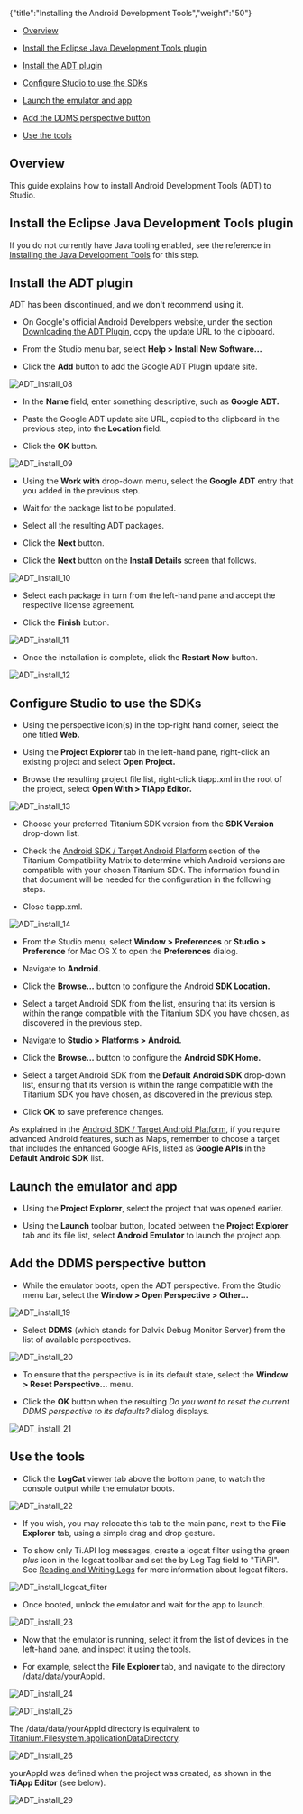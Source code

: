 {"title":"Installing the Android Development Tools","weight":"50"}

* [Overview](#overview)

* [Install the Eclipse Java Development Tools plugin](#install-the-eclipse-java-development-tools-plugin)

* [Install the ADT plugin](#install-the-adt-plugin)

* [Configure Studio to use the SDKs](#configure-studio-to-use-the-sdks)

* [Launch the emulator and app](#launch-the-emulator-and-app)

* [Add the DDMS perspective button](#add-the-ddms-perspective-button)

* [Use the tools](#use-the-tools)

## Overview

This guide explains how to install Android Development Tools (ADT) to Studio.

## Install the Eclipse Java Development Tools plugin

If you do not currently have Java tooling enabled, see the reference in [Installing the Java Development Tools](/docs/appc/Axway_Appcelerator_Studio/Axway_Appcelerator_Studio_Getting_Started/Installing_the_Java_Development_Tools/) for this step.

## Install the ADT plugin

ADT has been discontinued, and we don't recommend using it.

* On Google's official Android Developers website, under the section [Downloading the ADT Plugin](http://developer.android.com/sdk/installing/installing-adt.html), copy the update URL to the clipboard.

* From the Studio menu bar, select **Help > Install New Software...**

* Click the **Add** button to add the Google ADT Plugin update site.

![ADT_install_08](/Images/appc/download/attachments/30083134/ADT_install_08.png)

* In the **Name** field, enter something descriptive, such as **Google ADT.**

* Paste the Google ADT update site URL, copied to the clipboard in the previous step, into the **Location** field.

* Click the **OK** button.

![ADT_install_09](/Images/appc/download/attachments/30083134/ADT_install_09.png)

* Using the **Work with** drop-down menu, select the **Google ADT** entry that you added in the previous step.

* Wait for the package list to be populated.

* Select all the resulting ADT packages.

* Click the **Next** button.

* Click the **Next** button on the **Install Details** screen that follows.

![ADT_install_10](/Images/appc/download/attachments/30083134/ADT_install_10.png)

* Select each package in turn from the left-hand pane and accept the respective license agreement.

* Click the **Finish** button.

![ADT_install_11](/Images/appc/download/attachments/30083134/ADT_install_11.png)

* Once the installation is complete, click the **Restart Now** button.

![ADT_install_12](/Images/appc/download/attachments/30083134/ADT_install_12.png)

## Configure Studio to use the SDKs

* Using the perspective icon(s) in the top-right hand corner, select the one titled **Web.**

* Using the **Project Explorer** tab in the left-hand pane, right-click an existing project and select **Open Project.**

* Browse the resulting project file list, right-click tiapp.xml in the root of the project, select **Open With > TiApp Editor.**

![ADT_install_13](/Images/appc/download/attachments/30083134/ADT_install_13.png)

* Choose your preferred Titanium SDK version from the **SDK Version** drop-down list.

* Check the [Android SDK / Target Android Platform](/docs/appc/Titanium_SDK/Titanium_SDK_Getting_Started/Installation_and_Configuration/Titanium_Compatibility_Matrix/#android-sdk-/-target-android-platform) section of the Titanium Compatibility Matrix to determine which Android versions are compatible with your chosen Titanium SDK. The information found in that document will be needed for the configuration in the following steps.

* Close tiapp.xml.

![ADT_install_14](/Images/appc/download/attachments/30083134/ADT_install_14.png)

* From the Studio menu, select **Window > Preferences** or **Studio >** **Preference** for Mac OS X  to open the **Preferences** dialog.

* Navigate to **Android.**

* Click the **Browse...** button to configure the Android **SDK Location.**

* Select a target Android SDK from the list, ensuring that its version is within the range compatible with the Titanium SDK you have chosen, as discovered in the previous step.

* Navigate to **Studio > Platforms >** **Android.**

* Click the **Browse...** button to configure the **Android** **SDK Home.**

* Select a target Android SDK from the **Default** **Android SDK** drop-down list, ensuring that its version is within the range compatible with the Titanium SDK you have chosen, as discovered in the previous step.

* Click **OK** to save preference changes.

As explained in the [Android SDK / Target Android Platform](/docs/appc/Titanium_SDK/Titanium_SDK_Getting_Started/Installation_and_Configuration/Titanium_Compatibility_Matrix/#android-sdk-/-target-android-platform), if you require advanced Android features, such as Maps, remember to choose a target that includes the enhanced Google APIs, listed as **Google APIs** in the **Default Android SDK** list.

## Launch the emulator and app

* Using the **Project Explorer**, select the project that was opened earlier.

* Using the **Launch** toolbar button, located between the **Project Explorer** tab and its file list, select **Android Emulator** to launch the project app.

## Add the DDMS perspective button

* While the emulator boots, open the ADT perspective. From the Studio menu bar, select the **Window > Open Perspective > Other...**

![ADT_install_19](/Images/appc/download/attachments/30083134/ADT_install_19.png)

* Select **DDMS** (which stands for Dalvik Debug Monitor Server) from the list of available perspectives.

![ADT_install_20](/Images/appc/download/attachments/30083134/ADT_install_20.png)

* To ensure that the perspective is in its default state, select the **Window > Reset Perspective...** menu.

* Click the **OK** button when the resulting _Do you want to reset the current DDMS perspective to its defaults?_ dialog displays.

![ADT_install_21](/Images/appc/download/attachments/30083134/ADT_install_21.png)

## Use the tools

* Click the **LogCat** viewer tab above the bottom pane, to watch the console output while the emulator boots.

![ADT_install_22](/Images/appc/download/attachments/30083134/ADT_install_22.png)

* If you wish, you may relocate this tab to the main pane, next to the **File Explorer** tab, using a simple drag and drop gesture.

* To show only Ti.API log messages, create a logcat filter using the green _plus_ icon in the logcat toolbar and set the by Log Tag field to "TiAPI". See [Reading and Writing Logs](http://developer.android.com/guide/developing/debugging/debugging-log.html) for more information about logcat filters.

![ADT_install_logcat_filter](/Images/appc/download/attachments/30083134/ADT_install_logcat_filter.png)

* Once booted, unlock the emulator and wait for the app to launch.

![ADT_install_23](/Images/appc/download/attachments/30083134/ADT_install_23.png)

* Now that the emulator is running, select it from the list of devices in the left-hand pane, and inspect it using the tools.

* For example, select the **File Explorer** tab, and navigate to the directory /data/data/yourAppId.

![ADT_install_24](/Images/appc/download/attachments/30083134/ADT_install_24.png)

![ADT_install_25](/Images/appc/download/attachments/30083134/ADT_install_25.png)

The /data/data/yourAppId directory is equivalent to [Titanium.Filesystem.applicationDataDirectory](https://docs.appcelerator.com/platform/latest/#!/api/Titanium.Filesystem).

![ADT_install_26](/Images/appc/download/attachments/30083134/ADT_install_26.png)

yourAppId was defined when the project was created, as shown in the **TiApp Editor** (see below).

![ADT_install_29](/Images/appc/download/attachments/30083134/ADT_install_29.png)
